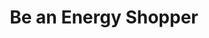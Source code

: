 ---
layout: work
title: "Be an Energy Shopper"
meta:
  date: September 2012 - Jan 2013

view:
  text: goenergyshopping.co.uk
  url: http://goenergyshopping.co.uk

team:
 - zander
 - skinslow

thumbnail: ofgem-beanenergyshopper.jpg
---